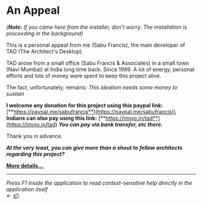 # An Appeal

_(**Note:** If you came here from the installer, don't worry. The installation is proceeding in the background)_

This is a personal appeal from me (Sabu Francis), the main developer of TAD (The Architect's Desktop).

TAD arose from a small office (Sabu Francis & Associates) in a small town (Navi Mumbai) at India long time back. Since 1989. A lot of energy, personal efforts and lots of money were spent to keep this project alive.

The fact, unfortunately, remains: _This idealism needs some money to sustain_

**I welcome any donation for this project using this paypal link:** [**https://paypal.me/sabufrancis**](https://paypal.me/sabufrancis)\
**Indians can also pay using this link:** [**https://imojo.in/tad**](https://imojo.in/tad) _**You can pay via bank transfer, etc there.**_

Thank you in advance.

_**At the very least, you can give more than a shout to fellow architects regarding this project?**_

[**More details...**](https://docs.teamtad.com/more\_details)

***

_Press F1 inside the application to read context-sensitive help directly in the application itself_\
_←_ [_∈_](https://docs.teamtad.com/money\_matters?do=edit)\
